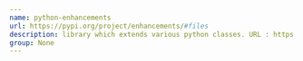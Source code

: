 ```yaml
---
name: python-enhancements
url: https://pypi.org/project/enhancements/#files
description: library which extends various python classes. URL : https://pypi.org/project/enhancements/#files Groups : None
group: None
---
```

